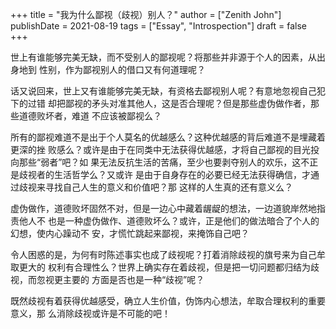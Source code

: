 +++
title = "我为什么鄙视（歧视）别人？"
author = ["Zenith John"]
publishDate = 2021-08-19
tags = ["Essay", "Introspection"]
draft = false
+++

世上有谁能够完美无缺，而不受别人的鄙视呢？将那些并非源于个人的因素，从出身地到
性别，作为鄙视别人的借口又有何道理呢？

话又说回来，世上又有谁能够完美无缺，有资格去鄙视别人呢？有意地忽视自己犯下的过错
却把鄙视的矛头对准其他人，这是否合理呢？但是那些虚伪做作者，那些道德败坏者，难道
不应该被鄙视么？

所有的鄙视难道不是出于个人莫名的优越感么？这种优越感的背后难道不是埋藏着更深的挫
败感么？或许是由于在同类中无法获得优越感，才将自己鄙视的目光投向那些“弱者”吧？如
果无法反抗生活的苦痛，至少也要剥夺别人的欢乐，这不正是歧视者的生活哲学么？又或许
是由于自身存在的必要已经无法获得确信，才通过歧视来寻找自己人生的意义和价值吧？那
这样的人生真的还有意义么？

虚伪做作，道德败坏固然不对，但是一边心中藏着龌龊的想法，一边道貌岸然地指责他人不
也是一种虚伪做作、道德败坏么？或许，正是他们的做法暗合了个人的幻想，使内心躁动不
安，才慌忙跳起来鄙视，来掩饰自己吧？

令人困惑的是，为何有时陈述事实也成了歧视呢？打着消除歧视的旗号来为自己牟取更大的
权利有合理性么？世界上确实存在着歧视，但是把一切问题都归结为歧视，而忽视更主要的
方面是否也是一种“歧视”呢？

既然歧视有着获得优越感受，确立人生价值，伪饰内心想法，牟取合理权利的重要意义，那
么消除歧视或许是不可能的吧！
